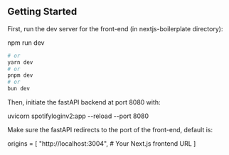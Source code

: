 ## Getting Started

First, run the dev server for the front-end (in nextjs-boilerplate directory):

npm run dev

```bash
# or
yarn dev
# or
pnpm dev
# or
bun dev
```
Then, initiate the fastAPI backend at port 8080 with:

uvicorn spotifyloginv2:app --reload --port 8080

Make sure the fastAPI redirects to the port of the front-end, default is:

origins = [
    "http://localhost:3004",  # Your Next.js frontend URL
]




